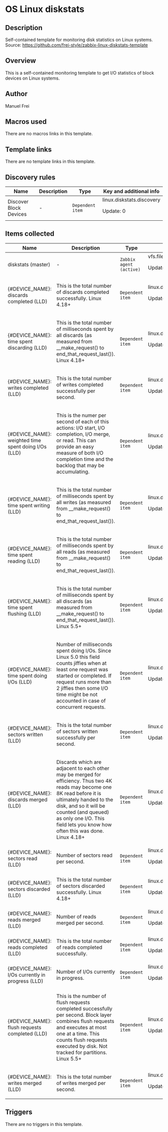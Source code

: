 # OS Linux diskstats

## Description

Self-contained template for monitoring disk statistics on Linux systems. Source: https://github.com/frei-style/zabbix-linux-diskstats-template

## Overview

This is a self-contained monitoring template to get I/O statistics of block devices on Linux systems.



## Author

Manuel Frei

## Macros used

There are no macros links in this template.

## Template links

There are no template links in this template.

## Discovery rules

|Name|Description|Type|Key and additional info|
|----|-----------|----|----|
|Discover Block Devices|<p>-</p>|`Dependent item`|linux.diskstats.discovery<p>Update: 0</p>|
## Items collected

|Name|Description|Type|Key and additional info|
|----|-----------|----|----|
|diskstats (master)|<p>-</p>|`Zabbix agent (active)`|vfs.file.contents[/proc/diskstats]<p>Update: 30s</p>|
|{#DEVICE_NAME}: discards completed (LLD)|<p>This is the total number of discards completed successfully. Linux 4.18+</p>|`Dependent item`|linux.diskstats[{#DEVICE_NAME},discardsCompleted]<p>Update: 0</p>|
|{#DEVICE_NAME}: time spent discarding (LLD)|<p>This is the total number of milliseconds spent by all discards (as measured from __make_request() to end_that_request_last()). Linux 4.18+</p>|`Dependent item`|linux.diskstats[{#DEVICE_NAME},timeSpentDiscarding]<p>Update: 0</p>|
|{#DEVICE_NAME}: writes completed (LLD)|<p>This is the total number of writes completed successfully per second.</p>|`Dependent item`|linux.diskstats[{#DEVICE_NAME},writesCompleted]<p>Update: 0</p>|
|{#DEVICE_NAME}: weighted time spent doing I/Os (LLD)|<p>This is the numer per second of each of this actions: I/O start, I/O completion, I/O merge, or read. This can provide an easy measure of both I/O completion time and the backlog that may be accumulating.</p>|`Dependent item`|linux.diskstats[{#DEVICE_NAME},weightedTimeSpentDoingIOs]<p>Update: 0</p>|
|{#DEVICE_NAME}: time spent writing (LLD)|<p>This is the total number of milliseconds spent by all writes (as measured from __make_request() to end_that_request_last()).</p>|`Dependent item`|linux.diskstats[{#DEVICE_NAME},timeSpentWriting]<p>Update: 0</p>|
|{#DEVICE_NAME}: time spent reading (LLD)|<p>This is the total number of milliseconds spent by all reads (as measured from __make_request() to end_that_request_last()).</p>|`Dependent item`|linux.diskstats[{#DEVICE_NAME},timeSpentReading]<p>Update: 0</p>|
|{#DEVICE_NAME}: time spent flushing (LLD)|<p>This is the total number of milliseconds spent by all discards (as measured from __make_request() to end_that_request_last()). Linux 5.5+</p>|`Dependent item`|linux.diskstats[{#DEVICE_NAME},timeSpentFlushing]<p>Update: 0</p>|
|{#DEVICE_NAME}: time spent doing I/Os (LLD)|<p>Number of milliseconds spent doing I/Os. Since Linux 5.0 this field counts jiffies when at least one request was started or completed. If request runs more than 2 jiffies then some I/O time might be not accounted in case of concurrent requests.</p>|`Dependent item`|linux.diskstats[{#DEVICE_NAME},timeSpentDoingIOs]<p>Update: 0</p>|
|{#DEVICE_NAME}: sectors written (LLD)|<p>This is the total number of sectors written successfully per second.</p>|`Dependent item`|linux.diskstats[{#DEVICE_NAME},sectorsWritten]<p>Update: 0</p>|
|{#DEVICE_NAME}: discards merged (LLD)|<p>Discards which are adjacent to each other may be merged for efficiency. Thus two 4K reads may become one 8K read before it is ultimately handed to the disk, and so it will be counted (and queued) as only one I/O. This field lets you know how often this was done. Linux 4.18+</p>|`Dependent item`|linux.diskstats[{#DEVICE_NAME},discardsMerged]<p>Update: 0</p>|
|{#DEVICE_NAME}: sectors read (LLD)|<p>Number of sectors read per second.</p>|`Dependent item`|linux.diskstats[{#DEVICE_NAME},sectorsRead]<p>Update: 0</p>|
|{#DEVICE_NAME}: sectors discarded (LLD)|<p>This is the total number of sectors discarded successfully. Linux 4.18+</p>|`Dependent item`|linux.diskstats[{#DEVICE_NAME},sectorsDiscarded]<p>Update: 0</p>|
|{#DEVICE_NAME}: reads merged (LLD)|<p>Number of reads merged per second.</p>|`Dependent item`|linux.diskstats[{#DEVICE_NAME},readsMerged]<p>Update: 0</p>|
|{#DEVICE_NAME}: reads completed (LLD)|<p>This is the total number of reads completed successfully.</p>|`Dependent item`|linux.diskstats[{#DEVICE_NAME},readsCompleted]<p>Update: 0</p>|
|{#DEVICE_NAME}: I/Os currently in progress (LLD)|<p>Number of I/Os currently in progress.</p>|`Dependent item`|linux.diskstats[{#DEVICE_NAME},iOsCurrentlyInProgress]<p>Update: 0</p>|
|{#DEVICE_NAME}: flush requests completed (LLD)|<p>This is the number of flush requests completed successfully per second. Block layer combines flush requests and executes at most one at a time. This counts flush requests executed by disk. Not tracked for partitions. Linux 5.5+</p>|`Dependent item`|linux.diskstats[{#DEVICE_NAME},flushRequestsCompleted]<p>Update: 0</p>|
|{#DEVICE_NAME}: writes merged (LLD)|<p>This is the total number of writes merged per second.</p>|`Dependent item`|linux.diskstats[{#DEVICE_NAME},writesMerged]<p>Update: 0</p>|
## Triggers

There are no triggers in this template.

